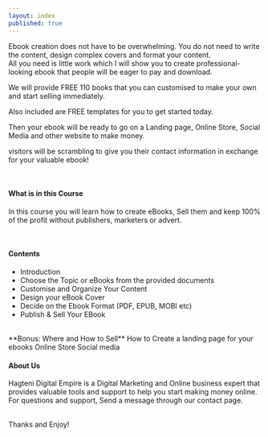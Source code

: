 ```yaml
---
layout: index
published: true
---
```


Ebook creation does not have to be overwhelming. 
You do not need to write the content, design complex covers and format your content. 
<br>
All you need is little work which I will show you to create professional-looking ebook that people will be eager to pay and download.

We will provide FREE 110 books that you can customised to make your own and start selling immediately. 

Also included are FREE templates for you to get started today.

Then your ebook will be ready to go on a Landing page, Online Store, Social Media and other website to make money.

visitors will be scrambling to give you their contact information in exchange for your valuable ebook!

<br> 

#### What is in this Course

In this course you will learn how to create eBooks, Sell them and keep 100% of the profit without publishers, marketers or advert.

<br> 

#### Contents

* Introduction
* Choose the Topic or eBooks from the provided documents
* Customise and Organize Your Content
* Design your eBook Cover
* Decide on the Ebook Format (PDF, EPUB, MOBI etc)
* Publish & Sell Your EBook

<br> 
**Bonus: Where and How to Sell**
How to Create a landing page for your ebooks
Online Store
Social media 

<br> 

#### About Us

Hagteni Digital Empire is a Digital Marketing and Online business expert that provides valuable tools and support to help you start making money online. 
For questions and support, Send a message through our contact page.

<br> 
Thanks and Enjoy!
